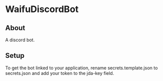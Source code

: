 # WaifuDiscordBot

## About
A discord bot.
## Setup
To get the bot linked to your application, rename secrets.template.json to secrets.json and add your token to the jda-key field.